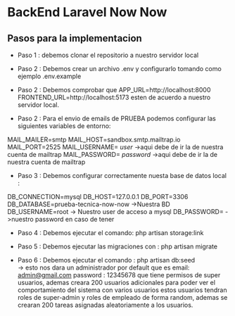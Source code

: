 # BackEnd Laravel Now Now

## Pasos para la implementacion 

- Paso 1 :  debemos clonar el repositorio a nuestro servidor local

- Paso 2 : Debemos crear un archivo .env y configurarlo tomando como ejemplo .env.example 

- Paso 2 : Debemos comprobar que APP_URL=http://localhost:8000 FRONTEND_URL=http://localhost:5173 esten de acuerdo a nuestro servidor local. 

- Paso 2 : Para el envio de emails de PRUEBA podemos configurar las siguientes variables de entorno:

MAIL_MAILER=smtp
MAIL_HOST=sandbox.smtp.mailtrap.io
MAIL_PORT=2525
MAIL_USERNAME= *user*  ->aqui debe de ir la de nuestra cuenta de mailtrap
MAIL_PASSWORD= *password* ->aqui debe de ir la de nuestra cuenta de mailtrap

- Paso 3 : Debemos configurar correctamente nuesta base de datos local : 

DB_CONNECTION=mysql
DB_HOST=127.0.0.1
DB_PORT=3306
DB_DATABASE=prueba-tecnica-now-now   ->Nuestra BD
DB_USERNAME=root  -> Nuestro user de acceso a mysql
DB_PASSWORD=    ->nuestro password en caso de tener

- Paso 4 : Debemos ejecutar el comando: php artisan storage:link 

- Paso 5 : Debemos ejecutar las migraciones con : php artisan migrate

- Paso 6 : Debemos ejecutar el comando : php artisan db:seed    
-> esto nos dara un administrador por default que es  email: admin@gmail.com  password : 12345678 que tiene permisos de super usuarios, ademas creara 200 usuarios adicionales para poder ver el comportamiento del sistema con varios usuarios estos usuarios tendran roles de super-admin y roles de empleado de forma random, ademas se crearan 200 tareas asignadas aleatoriamente a los usuarios.
